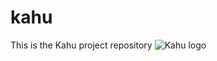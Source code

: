 # kahu
This is the Kahu project repository
![Kahu logo](https://user-images.githubusercontent.com/42658482/154577958-594bfcec-5509-4288-baec-0b524669359b.png)
